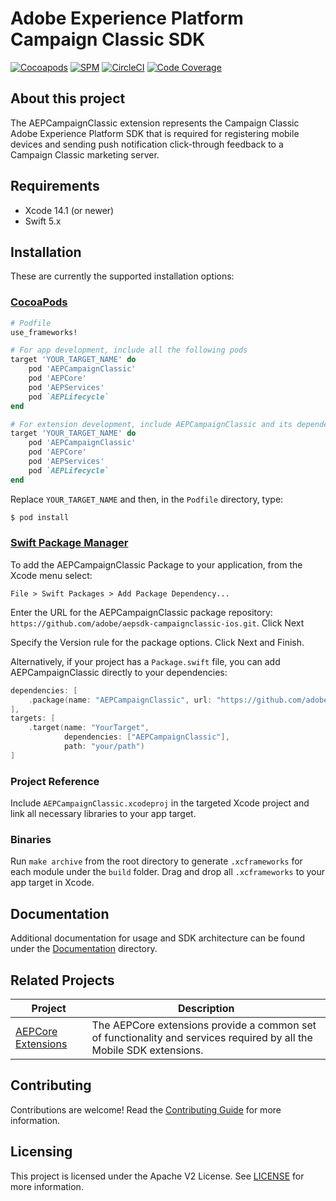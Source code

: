 # Adobe Experience Platform Campaign Classic SDK

[![Cocoapods](https://img.shields.io/github/v/release/adobe/aepsdk-campaignclassic-ios?color=orange&label=CocoaPods&logo=apple&logoColor=white&sort=semver)](https://cocoapods.org/pods/AEPCampaignClassic)
[![SPM](https://img.shields.io/github/v/release/adobe/aepsdk-campaignclassic-ios?color=orange&label=SPM&logo=apple&logoColor=white&sort=semver)](https://github.com/adobe/aepsdk-campaignclassic-ios/releases)
[![CircleCI](https://img.shields.io/circleci/project/github/adobe/aepsdk-campaignclassic-ios/main.svg?logo=circleci&label=Build)](https://circleci.com/gh/adobe/workflows/aepsdk-campaignclassic-ios)
[![Code Coverage](https://img.shields.io/codecov/c/github/adobe/aepsdk-campaignclassic-ios/main.svg?logo=codecov&label=Coverage)](https://codecov.io/gh/adobe/aepsdk-campaignclassic-ios/branch/main)

## About this project

The AEPCampaignClassic extension represents the Campaign Classic Adobe Experience Platform SDK that is required for registering mobile devices and sending push notification click-through feedback to a Campaign Classic marketing server.

## Requirements
- Xcode 14.1 (or newer)
- Swift 5.x

## Installation
These are currently the supported installation options:

### [CocoaPods](https://guides.cocoapods.org/using/using-cocoapods.html)
```ruby
# Podfile
use_frameworks!

# For app development, include all the following pods
target 'YOUR_TARGET_NAME' do
    pod 'AEPCampaignClassic'
    pod 'AEPCore'
    pod 'AEPServices'
    pod `AEPLifecycle`
end

# For extension development, include AEPCampaignClassic and its dependencies
target 'YOUR_TARGET_NAME' do
    pod 'AEPCampaignClassic'
    pod 'AEPCore'
    pod 'AEPServices'
    pod `AEPLifecycle`
end
```

Replace `YOUR_TARGET_NAME` and then, in the `Podfile` directory, type:

```bash
$ pod install
```

### [Swift Package Manager](https://github.com/apple/swift-package-manager)

To add the AEPCampaignClassic Package to your application, from the Xcode menu select:

`File > Swift Packages > Add Package Dependency...`

Enter the URL for the AEPCampaignClassic package repository: `https://github.com/adobe/aepsdk-campaignclassic-ios.git`. Click Next

Specify the Version rule for the package options. Click Next and Finish.

Alternatively, if your project has a `Package.swift` file, you can add AEPCampaignClassic directly to your dependencies:

```swift
dependencies: [
    .package(name: "AEPCampaignClassic", url: "https://github.com/adobe/aepsdk-campaignclassic-ios.git", .upToNextMajor(from: "4.0.0"))
],
targets: [
    .target(name: "YourTarget",
            dependencies: ["AEPCampaignClassic"],
            path: "your/path")
]
```

### Project Reference

Include `AEPCampaignClassic.xcodeproj` in the targeted Xcode project and link all necessary libraries to your app target.

### Binaries

Run `make archive` from the root directory to generate `.xcframeworks` for each module under the `build` folder. Drag and drop all `.xcframeworks` to your app target in Xcode.

## Documentation

Additional documentation for usage and SDK architecture can be found under the [Documentation](Documentation/README.md) directory.

## Related Projects

| Project                                                      | Description                                                  |
| ------------------------------------------------------------ | ------------------------------------------------------------ |
| [AEPCore Extensions](https://github.com/adobe/aepsdk-core-ios) | The AEPCore extensions provide a common set of functionality and services required by all the Mobile SDK extensions. |

## Contributing

Contributions are welcome! Read the [Contributing Guide](./.github/CONTRIBUTING.md) for more information.

## Licensing

This project is licensed under the Apache V2 License. See [LICENSE](LICENSE) for more information.
